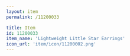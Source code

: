 ```yaml
---
layout: item
permalink: /11200033

title: Item
id: 11200033
item_name: 'Lightweight Little Star Earrings'
icon_url: 'item/icon/11200002.png'
---
```

